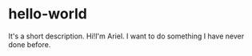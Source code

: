 # hello-world
It's a short description.
Hi!I'm Ariel.
I want to do something I have never done before.

